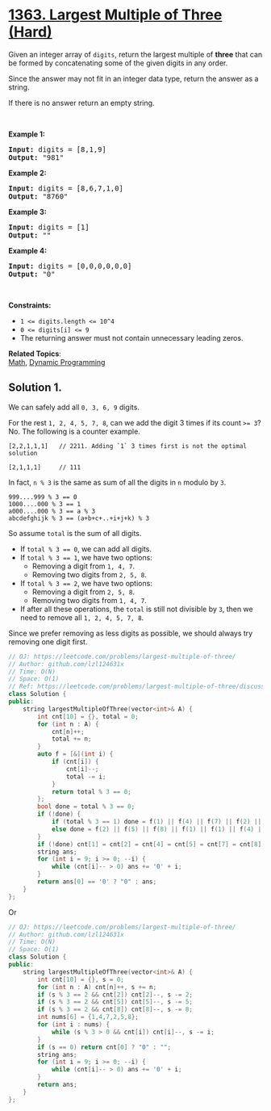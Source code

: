 # [1363. Largest Multiple of Three (Hard)](https://leetcode.com/problems/largest-multiple-of-three/)

<p>Given an integer array of <code>digits</code>,&nbsp;return the largest multiple of <strong>three</strong> that can be formed by concatenating some of the given digits in any order.</p>

<p>Since the answer may not fit in an integer data type, return the answer as a string.</p>

<p>If there is no answer return an empty string.</p>

<p>&nbsp;</p>
<p><strong>Example 1:</strong></p>

<pre><strong>Input:</strong> digits = [8,1,9]
<strong>Output:</strong> "981"
</pre>

<p><strong>Example 2:</strong></p>

<pre><strong>Input:</strong> digits = [8,6,7,1,0]
<strong>Output:</strong> "8760"
</pre>

<p><strong>Example 3:</strong></p>

<pre><strong>Input:</strong> digits = [1]
<strong>Output:</strong> ""
</pre>

<p><strong>Example 4:</strong></p>

<pre><strong>Input:</strong> digits = [0,0,0,0,0,0]
<strong>Output:</strong> "0"
</pre>

<p>&nbsp;</p>
<p><strong>Constraints:</strong></p>

<ul>
	<li><code>1 &lt;= digits.length &lt;= 10^4</code></li>
	<li><code>0 &lt;= digits[i] &lt;= 9</code></li>
	<li>The returning answer must not contain unnecessary leading zeros.</li>
</ul>


**Related Topics**:  
[Math](https://leetcode.com/tag/math/), [Dynamic Programming](https://leetcode.com/tag/dynamic-programming/)

## Solution 1.

We can safely add all `0, 3, 6, 9` digits.

For the rest `1, 2, 4, 5, 7, 8`, can we add the digit 3 times if its count `>= 3`? No. The following is a counter example.

```
[2,2,1,1,1]   // 2211. Adding `1` 3 times first is not the optimal solution

[2,1,1,1]     // 111
```

In fact, `n % 3` is the same as sum of all the digits in `n` modulo by `3`.

```
999....999 % 3 == 0
1000....000 % 3 == 1
a000....000 % 3 == a % 3
abcdefghijk % 3 == (a+b+c+..+i+j+k) % 3
```

So assume `total` is the sum of all digits.

* If `total % 3 == 0`, we can add all digits.
* If `total % 3 == 1`, we have two options:
  - Removing a digit from `1, 4, 7`.
  - Removing two digits from `2, 5, 8`.
* If `total % 3 == 2`, we have two options:
  - Removing a digit from `2, 5, 8`.
  - Removing two digits from `1, 4, 7`.
* If after all these operations, the `total` is still not divisible by `3`, then we need to remove all `1, 2, 4, 5, 7, 8`.

Since we prefer removing as less digits as possible, we should always try removing one digit first.

```cpp
// OJ: https://leetcode.com/problems/largest-multiple-of-three/
// Author: github.com/lzl124631x
// Time: O(N)
// Space: O(1)
// Ref: https://leetcode.com/problems/largest-multiple-of-three/discuss/517628/Python-Basic-Math
class Solution {
public:
    string largestMultipleOfThree(vector<int>& A) {
        int cnt[10] = {}, total = 0;
        for (int n : A) {
            cnt[n]++;
            total += n;
        }
        auto f = [&](int i) {
            if (cnt[i]) {
                cnt[i]--;
                total -= i;
            }
            return total % 3 == 0;
        };
        bool done = total % 3 == 0;
        if (!done) {
            if (total % 3 == 1) done = f(1) || f(4) || f(7) || f(2) || f(2) || f(5) || f(5) || f(8) || f(8);
            else done = f(2) || f(5) || f(8) || f(1) || f(1) || f(4) || f(4) || f(7) || f(7);
        }
        if (!done) cnt[1] = cnt[2] = cnt[4] = cnt[5] = cnt[7] = cnt[8] = 0;
        string ans;
        for (int i = 9; i >= 0; --i) {
            while (cnt[i]-- > 0) ans += '0' + i;
        }
        return ans[0] == '0' ? "0" : ans;
    }
};
```

Or 

```cpp
// OJ: https://leetcode.com/problems/largest-multiple-of-three/
// Author: github.com/lzl124631x
// Time: O(N)
// Space: O(1)
class Solution {
public:
    string largestMultipleOfThree(vector<int>& A) {
        int cnt[10] = {}, s = 0;
        for (int n : A) cnt[n]++, s += n;
        if (s % 3 == 2 && cnt[2]) cnt[2]--, s -= 2;
        if (s % 3 == 2 && cnt[5]) cnt[5]--, s -= 5;
        if (s % 3 == 2 && cnt[8]) cnt[8]--, s -= 8;
        int nums[6] = {1,4,7,2,5,8};
        for (int i : nums) {
            while (s % 3 > 0 && cnt[i]) cnt[i]--, s -= i;
        }
        if (s == 0) return cnt[0] ? "0" : "";
        string ans;
        for (int i = 9; i >= 0; --i) {
            while (cnt[i]-- > 0) ans += '0' + i;
        }
        return ans;
    }
};
```